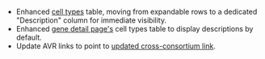 - Enhanced [cell types](/cell-types) table, moving from expandable rows to a dedicated "Description" column for immediate visibility.
- Enhanced [gene detail page's](/genes/MMRN1) cell types table to display descriptions by default.
- Update AVR links to point to [updated cross-consortium link](https://avr.xconsortia.org/).
